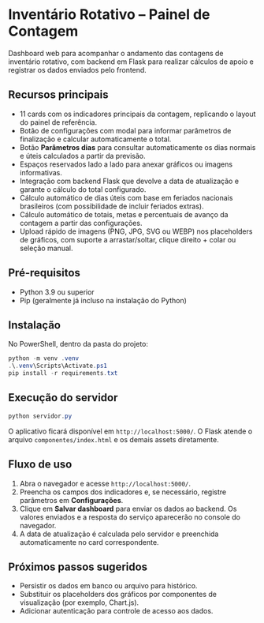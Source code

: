 # Inventário Rotativo – Painel de Contagem

Dashboard web para acompanhar o andamento das contagens de inventário rotativo, com backend em Flask para realizar cálculos de apoio e registrar os dados enviados pelo frontend.

## Recursos principais

- 11 cards com os indicadores principais da contagem, replicando o layout do painel de referência.
- Botão de configurações com modal para informar parâmetros de finalização e calcular automaticamente o total.
- Botão **Parâmetros dias** para consultar automaticamente os dias normais e úteis calculados a partir da previsão.
- Espaços reservados lado a lado para anexar gráficos ou imagens informativas.
- Integração com backend Flask que devolve a data de atualização e garante o cálculo do total configurado.
- Cálculo automático de dias úteis com base em feriados nacionais brasileiros (com possibilidade de incluir feriados extras).
- Cálculo automático de totais, metas e percentuais de avanço da contagem a partir das configurações.
- Upload rápido de imagens (PNG, JPG, SVG ou WEBP) nos placeholders de gráficos, com suporte a arrastar/soltar, clique direito + colar ou seleção manual.

## Pré-requisitos

- Python 3.9 ou superior
- Pip (geralmente já incluso na instalação do Python)

## Instalação

No PowerShell, dentro da pasta do projeto:

```powershell
python -m venv .venv
.\.venv\Scripts\Activate.ps1
pip install -r requirements.txt
```

## Execução do servidor

```powershell
python servidor.py
```

O aplicativo ficará disponível em `http://localhost:5000/`. O Flask atende o arquivo `componentes/index.html` e os demais assets diretamente.

## Fluxo de uso

1. Abra o navegador e acesse `http://localhost:5000/`.
2. Preencha os campos dos indicadores e, se necessário, registre parâmetros em **Configurações**.
3. Clique em **Salvar dashboard** para enviar os dados ao backend. Os valores enviados e a resposta do serviço aparecerão no console do navegador.
4. A data de atualização é calculada pelo servidor e preenchida automaticamente no card correspondente.

## Próximos passos sugeridos

- Persistir os dados em banco ou arquivo para histórico.
- Substituir os placeholders dos gráficos por componentes de visualização (por exemplo, Chart.js).
- Adicionar autenticação para controle de acesso aos dados.
